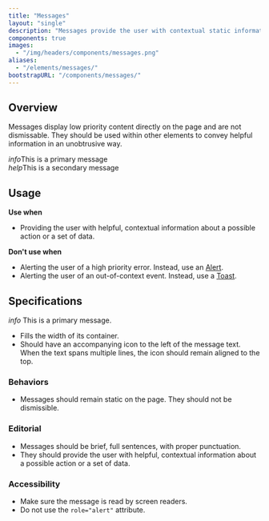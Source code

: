 ```yaml
---
title: "Messages"
layout: "single"
description: "Messages provide the user with contextual static information. They have a lower priority than an alert."
components: true
images:
  - "/img/headers/components/messages.png"
aliases:
  - "/elements/messages/"
bootstrapURL: "/components/messages/"
---
```


## Overview

Messages display low priority content directly on the page and are not dismissable. They should be used within other elements to convey helpful information in an unobtrusive way.

<div class="d-flex flex-column">
  <div class="message message-primary">
    <i class="modus-icons">info</i>This is a primary message
  </div>
  <div class="message message-secondary">
    <i class="modus-icons">help</i>This is a secondary message
  </div>
  <!--
  <div class="message message-success">
    <i class="modus-icons">check_circle</i>This is a success message
  </div>
  <div class="message message-warning">
    <i class="modus-icons">warning</i>This is a warning message
  </div>
  <div class="message message-danger">
    <i class="material-icons">error</i>This is a danger message
  </div>
  -->
</div>

## Usage

**Use when**

- Providing the user with helpful, contextual information about a possible action or a set of data.

**Don't use when**

- Alerting the user of a high priority error. Instead, use an [Alert](/components/alerts/).
- Alerting the user of an out-of-context event. Instead, use a [Toast](/components/toasts/).

## Specifications

<div class="guide-example-block my-3">
  <div class="guide-sample bg-white">
    <div class="message message-primary m-0">
      <i class="modus-icons">info</i> This is a primary message.
    </div>
  </div>
</div>

- Fills the width of its container.
- Should have an accompanying icon to the left of the message text. When the text spans multiple lines, the icon should remain aligned to the top.

### Behaviors

- Messages should remain static on the page. They should not be dismissible.

### Editorial

- Messages should be brief, full sentences, with proper punctuation.
- They should provide the user with helpful, contextual information about a possible action or a set of data.

### Accessibility

- Make sure the message is read by screen readers.
- Do not use the `role="alert"` attribute.
